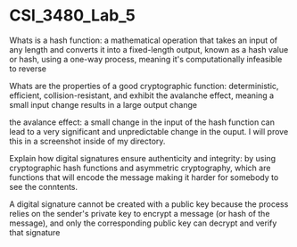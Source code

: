 # CSI_3480_Lab_5

Whats is a hash function: a mathematical operation that takes an input of any length and converts it into a fixed-length output, known as a hash value or hash, using a one-way process, meaning it's computationally infeasible to reverse

Whats are the properties of a good cryptographic function: deterministic, efficient, collision-resistant, and exhibit the avalanche effect, meaning a small input change results in a large output change

the avalance effect: a small change in the input of the hash function can lead to a very significant and unpredictable change in the ouput. I will prove this in a screenshot inside of my directory.

Explain how digital signatures ensure authenticity and integrity: by using cryptographic hash functions and asymmetric cryptography, which are functions that will encode the message making it harder for somebody to see the conntents.

A digital signature cannot be created with a public key because the process relies on the sender's private key to encrypt a message (or hash of the message), and only the corresponding public key can decrypt and verify that signature
